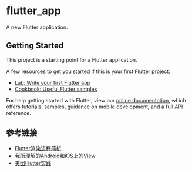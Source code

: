 # flutter_app

A new Flutter application.

## Getting Started

This project is a starting point for a Flutter application.

A few resources to get you started if this is your first Flutter project:

- [Lab: Write your first Flutter app](https://flutter.io/docs/get-started/codelab)
- [Cookbook: Useful Flutter samples](https://flutter.io/docs/cookbook)

For help getting started with Flutter, view our 
[online documentation](https://flutter.io/docs), which offers tutorials, 
samples, guidance on mobile development, and a full API reference.

## 参考链接

- [Flutter渲染流程简析](https://juejin.im/post/5b7767fef265da43803bdc65)
- [我所理解的Android和iOS上的View](https://juejin.im/entry/5a03b1ccf265da430944996d)
- [美团Flutter实践](https://tech.meituan.com/waimai_flutter_practice.html)
